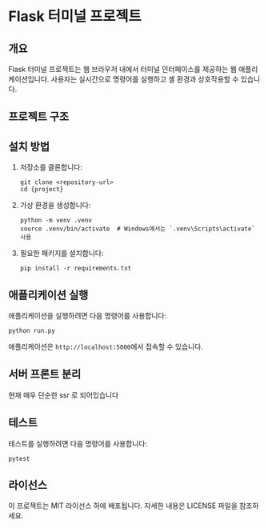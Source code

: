 # Flask 터미널 프로젝트

## 개요
Flask 터미널 프로젝트는 웹 브라우저 내에서 터미널 인터페이스를 제공하는 웹 애플리케이션입니다. 사용자는 실시간으로 명령어를 실행하고 셸 환경과 상호작용할 수 있습니다.

## 프로젝트 구조

## 설치 방법
1. 저장소를 클론합니다:
   ```
   git clone <repository-url>
   cd {project}
   ```

2. 가상 환경을 생성합니다:
   ```
   python -m venv .venv
   source .venv/bin/activate  # Windows에서는 `.venv\Scripts\activate` 사용
   ```

3. 필요한 패키지를 설치합니다:
   ```
   pip install -r requirements.txt
   ```


## 애플리케이션 실행
애플리케이션을 실행하려면 다음 명령어를 사용합니다:
```
python run.py
```
애플리케이션은 `http://localhost:5000`에서 접속할 수 있습니다.

## 서버 프론트 분리
현재 매우 단순한 ssr 로 되어있습니다

## 테스트
테스트를 실행하려면 다음 명령어를 사용합니다:
```
pytest
```

## 라이선스
이 프로젝트는 MIT 라이선스 하에 배포됩니다. 자세한 내용은 LICENSE 파일을 참조하세요.
